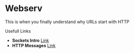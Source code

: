 # Webserv
This is when you finally understand why URLs start with HTTP

<summary>Usefull Links</summary>

- **Sockets Intro**
  [Link](https://medium.com/from-the-scratch/http-server-what-do-you-need-to-know-to-build-a-simple-http-server-from-scratch-d1ef8945e4fa)
- **HTTP Messages**
  [Link](https://developer.mozilla.org/en-US/docs/Web/HTTP/Guides/Messages)
